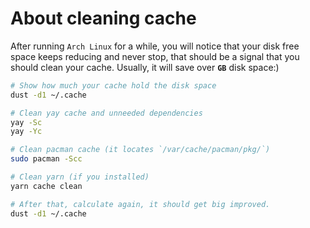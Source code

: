 # About cleaning cache

After running `Arch Linux` for a while, you will notice that your disk free 
space keeps reducing and never stop, that should be a signal that you should
clean your cache. Usually, it will save over **`GB`** disk space:)

```bash
# Show how much your cache hold the disk space
dust -d1 ~/.cache

# Clean yay cache and unneeded dependencies
yay -Sc
yay -Yc

# Clean pacman cache (it locates `/var/cache/pacman/pkg/`)
sudo pacman -Scc

# Clean yarn (if you installed)
yarn cache clean

# After that, calculate again, it should get big improved.
dust -d1 ~/.cache
```
